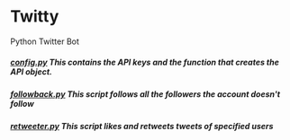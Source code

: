 # Twitty
Python Twitter Bot

##### [config.py](/twitty/config.py) This contains the API keys and the function that creates the API object.
##### [followback.py](twitty/followback.py) This script follows all the followers the account doesn't follow
##### [retweeter.py](twitty/retweeter.py) This script likes and retweets tweets of specified users
